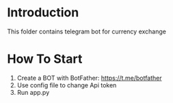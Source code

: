 # Introduction
This folder contains telegram bot for currency exchange

# How To Start

1. Create a BOT with BotFather: https://t.me/botfather
2. Use config file to change Api token
3. Run app.py
